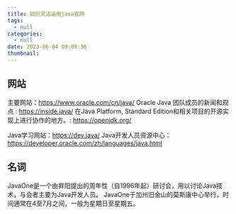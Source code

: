 ```yaml
---
title: 如何灵活运用java官网
tags:
  - null
categories:
  - null
date: 2023-06-04 09:09:36
thumbnail:
---
```




## 网站
主要网站：https://www.oracle.com/cn/java/
Oracle Java 团队成员的新闻和观点 : https://inside.java/
在Java Platform, Standard Edition和相关项目的开源实现上进行协作的地方。: https://openjdk.org/

Java学习网站：https://dev.java/
Java开发人员资源中心：https://developer.oracle.com/zh/languages/java.html

## 名词
JavaOne是一个由昇阳提出的周年性（自1996年起）研讨会，用以讨论Java技术，与会者主要为Java开发人员。 JavaOne于加州旧金山的莫斯康中心举行，时间通常在4至7月之间，一般为星期日至星期五。